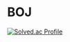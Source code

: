 # BOJ
[![Solved.ac Profile](http://mazassumnida.wtf/api/v2/generate_badge?boj=toki0411)](https://solved.ac/toki0411/)
